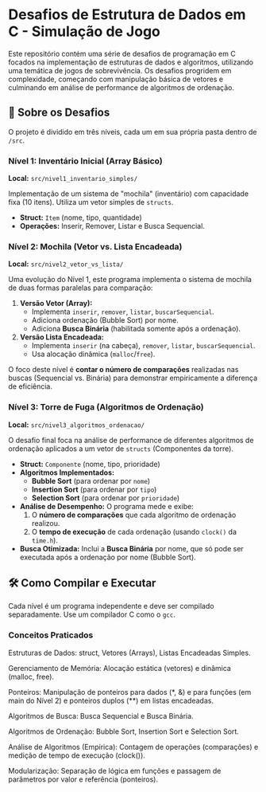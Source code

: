 # Desafios de Estrutura de Dados em C - Simulação de Jogo

Este repositório contém uma série de desafios de programação em C focados na implementação de estruturas de dados e algoritmos, utilizando uma temática de jogos de sobrevivência. Os desafios progridem em complexidade, começando com manipulação básica de vetores e culminando em análise de performance de algoritmos de ordenação.

## 🚀 Sobre os Desafios

O projeto é dividido em três níveis, cada um em sua própria pasta dentro de `/src`.

### Nível 1: Inventário Inicial (Array Básico)

**Local:** `src/nivel1_inventario_simples/`

Implementação de um sistema de "mochila" (inventário) com capacidade fixa (10 itens). Utiliza um vetor simples de `structs`.

* **Struct:** `Item` (nome, tipo, quantidade)
* **Operações:** Inserir, Remover, Listar e Busca Sequencial.

### Nível 2: Mochila (Vetor vs. Lista Encadeada)

**Local:** `src/nivel2_vetor_vs_lista/`

Uma evolução do Nível 1, este programa implementa o sistema de mochila de duas formas paralelas para comparação:

1.  **Versão Vetor (Array):**
    * Implementa `inserir`, `remover`, `listar`, `buscarSequencial`.
    * Adiciona ordenação (Bubble Sort) por nome.
    * Adiciona **Busca Binária** (habilitada somente após a ordenação).
2.  **Versão Lista Encadeada:**
    * Implementa `inserir` (na cabeça), `remover`, `listar`, `buscarSequencial`.
    * Usa alocação dinâmica (`malloc`/`free`).

O foco deste nível é **contar o número de comparações** realizadas nas buscas (Sequencial vs. Binária) para demonstrar empiricamente a diferença de eficiência.

### Nível 3: Torre de Fuga (Algoritmos de Ordenação)

**Local:** `src/nivel3_algoritmos_ordenacao/`

O desafio final foca na análise de performance de diferentes algoritmos de ordenação aplicados a um vetor de `structs` (Componentes da torre).

* **Struct:** `Componente` (nome, tipo, prioridade)
* **Algoritmos Implementados:**
    * **Bubble Sort** (para ordenar por `nome`)
    * **Insertion Sort** (para ordenar por `tipo`)
    * **Selection Sort** (para ordenar por `prioridade`)
* **Análise de Desempenho:** O programa mede e exibe:
    1.  O **número de comparações** que cada algoritmo de ordenação realizou.
    2.  O **tempo de execução** de cada ordenação (usando `clock()` da `time.h`).
* **Busca Otimizada:** Inclui a **Busca Binária** por nome, que só pode ser executada após a ordenação por nome (Bubble Sort).
## 🛠️ Como Compilar e Executar

Cada nível é um programa independente e deve ser compilado separadamente. Use um compilador C como o `gcc`.

### Conceitos Praticados

Estruturas de Dados: struct, Vetores (Arrays), Listas Encadeadas Simples.

Gerenciamento de Memória: Alocação estática (vetores) e dinâmica (malloc, free).

Ponteiros: Manipulação de ponteiros para dados (*, &) e para funções (em main do Nível 2) e ponteiros duplos (**) em listas encadeadas.

Algoritmos de Busca: Busca Sequencial e Busca Binária.

Algoritmos de Ordenação: Bubble Sort, Insertion Sort e Selection Sort.

Análise de Algoritmos (Empírica): Contagem de operações (comparações) e medição de tempo de execução (clock()).

Modularização: Separação de lógica em funções e passagem de parâmetros por valor e referência (ponteiros).
